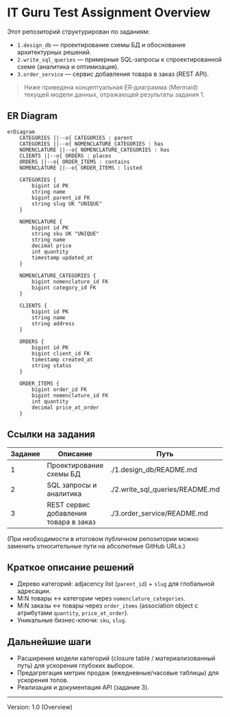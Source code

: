 # IT Guru Test Assignment Overview

Этот репозиторий структурирован по заданиям:
- `1.design_db` — проектирование схемы БД и обоснование архитектурных решений.
- `2.write_sql_queries` — примерные SQL‑запросы к спроектированной схеме (аналитика и оптимизация).
- `3.order_service` — сервис добавления товара в заказ (REST API).

> Ниже приведена концептуальная ER‑диаграмма (Mermaid) текущей модели данных, отражающей результаты задания 1.

## ER Diagram
```mermaid
erDiagram
    CATEGORIES ||--o{ CATEGORIES : parent        
    CATEGORIES ||--o{ NOMENCLATURE_CATEGORIES : has
    NOMENCLATURE ||--o{ NOMENCLATURE_CATEGORIES : has
    CLIENTS ||--o{ ORDERS : places
    ORDERS ||--o{ ORDER_ITEMS : contains
    NOMENCLATURE ||--o{ ORDER_ITEMS : listed

    CATEGORIES {
        bigint id PK
        string name
        bigint parent_id FK
        string slug UK "UNIQUE"
    }

    NOMENCLATURE {
        bigint id PK
        string sku UK "UNIQUE"
        string name
        decimal price
        int quantity
        timestamp updated_at
    }

    NOMENCLATURE_CATEGORIES {
        bigint nomenclature_id FK
        bigint category_id FK
    }

    CLIENTS {
        bigint id PK
        string name
        string address
    }

    ORDERS {
        bigint id PK
        bigint client_id FK
        timestamp created_at
        string status
    }

    ORDER_ITEMS {
        bigint order_id FK
        bigint nomenclature_id FK
        int quantity
        decimal price_at_order
    }
```

## Ссылки на задания
| Задание | Описание | Путь |
|--------|----------|------|
| 1 | Проектирование схемы БД | ./1.design_db/README.md |
| 2 | SQL запросы и аналитика | ./2.write_sql_queries/README.md |
| 3 | REST сервис добавления товара в заказ | ./3.order_service/README.md |

(При необходимости в итоговом публичном репозитории можно заменить относительные пути на абсолютные GitHub URLs.)

## Краткое описание решений
- Дерево категорий: adjacency list (`parent_id`) + `slug` для глобальной адресации.
- M:N товары ↔ категории через `nomenclature_categories`.
- M:N заказы ↔ товары через `order_items` (association object с атрибутами `quantity`, `price_at_order`).
- Уникальные бизнес-ключи: `sku`, `slug`.

## Дальнейшие шаги
- Расширение модели категорий (closure table / материализованный путь) для ускорения глубоких выборок.
- Предагрегация метрик продаж (ежедневные/часовые таблицы) для ускорения топов.
- Реализация и документация API (задание 3).

---
Version: 1.0 (Overview)
